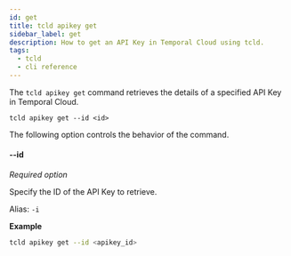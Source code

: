```yaml
---
id: get
title: tcld apikey get
sidebar_label: get
description: How to get an API Key in Temporal Cloud using tcld.
tags:
  - tcld
  - cli reference
---
```


The `tcld apikey get` command retrieves the details of a specified API Key in Temporal Cloud.

`tcld apikey get --id <id>`

The following option controls the behavior of the command.

#### --id

_Required option_

Specify the ID of the API Key to retrieve.

Alias: `-i`

**Example**

```bash
tcld apikey get --id <apikey_id>
```
